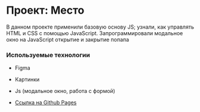 # Проект: Место

В данном проекте применили базовую основу JS; узнали, как управлять HTML и CSS с помощью JavaScript. Запрограммировали модальное окно на JavaScript открытие и закрытие попапа

### Используемые технологии

* Figma
* Картинки
* Js (модальное окно, работа с формой)

* [Ссылка на Github Pages](https://riterka.github.io/mesto/)



